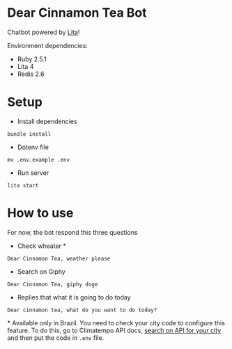 # Dear Cinnamon Tea Bot

Chatbot powered by [Lita](lita.io)!

Environment dependencies:

  -  Ruby 2.5.1
  -  Lita 4
  -  Redis 2.6

# Setup

  - Install dependencies

  ```shell
  bundle install
  ```

  - Dotenv file

  ```shell
  mv .env.example .env
  ```

  - Run server

  ```shell
  lita start
  ```

# How to use

For now, the bot respond this three questions

  - Check wheater *
  ```
  Dear Cinnamon Tea, weather please
  ```

  - Search on Giphy
  ```
  Dear Cinnamon Tea, giphy doge
  ```

  - Replies that what it is going to do today
  ```
  Dear cinnamon tea, what do you want to do today?
  ```

  \* Available only in Brazil. You need to check your city code to configure this feature. To do this, go to Climatempo API docs, [search on API for your city](http://apiadvisor.climatempo.com.br/doc/index.html#api-Locale-GetCityByNameAndState) and then put the code in `.env` file.
